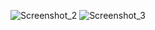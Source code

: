 
![Screenshot_2](https://github.com/user-attachments/assets/f9bcd837-8b52-4617-a5eb-ed863a3a5d03)
![Screenshot_3](https://github.com/user-attachments/assets/fc1ab542-9d7c-4605-baa5-cd93638ee797)
